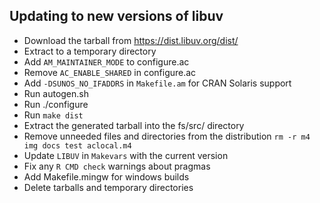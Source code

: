 ## Updating to new versions of libuv

- Download the tarball from https://dist.libuv.org/dist/
- Extract to a temporary directory
- Add `AM_MAINTAINER_MODE` to configure.ac
- Remove `AC_ENABLE_SHARED` in configure.ac
- Add `-DSUNOS_NO_IFADDRS` in `Makefile.am` for CRAN Solaris support
- Run autogen.sh
- Run ./configure
- Run `make dist`
- Extract the generated tarball into the fs/src/ directory
- Remove unneeded files and directories from the distribution
  `rm -r m4 img docs test aclocal.m4`
- Update `LIBUV` in `Makevars` with the current version
- Fix any `R CMD check` warnings about pragmas
- Add Makefile.mingw for windows builds
- Delete tarballs and temporary directories
